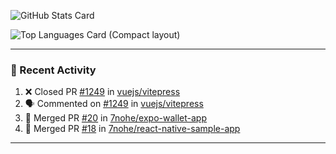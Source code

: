 ![GitHub Stats Card](https://github-readme-stats.vercel.app/api?username=7nohe&count_private=true&theme=react)

![Top Languages Card (Compact layout)](https://github-readme-stats.vercel.app/api/top-langs/?username=7nohe&layout=compact&theme=react)

---

### :koala: Recent Activity

<!--START_SECTION:activity-->
1. ❌ Closed PR [#1249](https://github.com/vuejs/vitepress/pull/1249) in [vuejs/vitepress](https://github.com/vuejs/vitepress)
2. 🗣 Commented on [#1249](https://github.com/vuejs/vitepress/issues/1249) in [vuejs/vitepress](https://github.com/vuejs/vitepress)
3. 🎉 Merged PR [#20](https://github.com/7nohe/expo-wallet-app/pull/20) in [7nohe/expo-wallet-app](https://github.com/7nohe/expo-wallet-app)
4. 🎉 Merged PR [#18](https://github.com/7nohe/react-native-sample-app/pull/18) in [7nohe/react-native-sample-app](https://github.com/7nohe/react-native-sample-app)
<!--END_SECTION:activity-->

---
